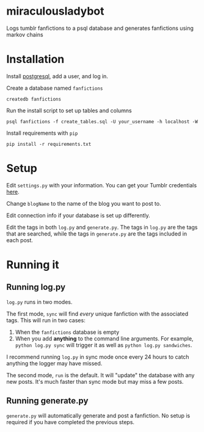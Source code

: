 # miraculousladybot
Logs tumblr fanfictions to a psql database and generates fanfictions using markov chains

# Installation

Install [postgresql](http://www.postgresql.org/), add a user, and log in.

Create a database named `fanfictions`

`createdb fanfictions`

Run the install script to set up tables and columns 

`psql fanfictions -f create_tables.sql -U your_username -h localhost -W`

Install requirements with `pip`

`pip install -r requirements.txt`

# Setup

Edit `settings.py` with your information. You can get your Tumblr credentials [here](https://api.tumblr.com/console). 

Change `blogName` to the name of the blog you want to post to. 

Edit connection info if your database is set up differently.

Edit the tags in both `log.py` and `generate.py`. The tags in `log.py` are the tags that are searched, while the tags in `generate.py` are the tags included in each post.

# Running it

## Running log.py
`log.py` runs in two modes. 

The first mode, `sync` will find *every* unique fanfiction with the associated tags. This will run in two cases:

1. When the `fanfictions` database is empty
2. When you add **anything** to the command line arguments. For example, `python log.py sync` will trigger it as well as `python log.py sandwiches`.

I recommend running `log.py` in sync mode once every 24 hours to catch anything the logger may have missed.

The second mode, `run` is the default. It will "update" the database with any new posts. It's much faster than sync mode but may miss a few posts.

## Running generate.py

`generate.py` will automatically generate and post a fanfiction. No setup is required if you have completed the previous steps.
